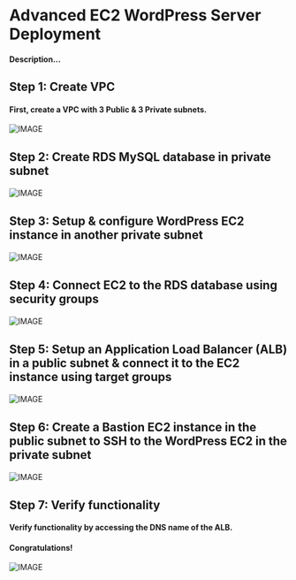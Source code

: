 # Advanced EC2 WordPress Server Deployment
#### Description...

## Step 1: Create VPC
#### First, create a VPC with 3 Public & 3 Private subnets.

![IMAGE]()

## Step 2: Create RDS MySQL database in private subnet
#### 

![IMAGE]()

## Step 3: Setup & configure WordPress EC2 instance in another private subnet
#### 

![IMAGE]()

## Step 4: Connect EC2 to the RDS database using security groups
#### 

![IMAGE]()

## Step 5: Setup an Application Load Balancer (ALB) in a public subnet & connect it to the EC2 instance using target groups
#### 

![IMAGE]()

## Step 6: Create a Bastion EC2 instance in the public subnet to SSH to the WordPress EC2 in the private subnet
#### 

![IMAGE]()

## Step 7: Verify functionality 
#### Verify functionality by accessing the DNS name of the ALB.

#### Congratulations!
![IMAGE]()
